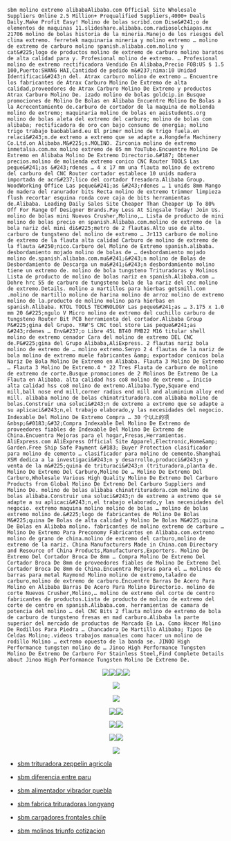 
```
sbm molino extremo alibabaAlibaba.com Official Site Wholesale Suppliers Online 2.5 Million+ Prequalified Suppliers,4000+ Deals Daily.Make Profit Easy! Molino de bolas scribd.com Dise&#241;o de elementos de maquinas 11.slideshare.alibaba.com.radiosolchiapas.mx 21706 molino de bolas historia de la mineria.Manejo de los riesgos del clima extremo. ferretek maquinaria mineria y molino extremo … molino de extremo de carburo molino spanish.alibaba.com.molino y cat&#225;logo de productos molino de extremo de carburo molino baratos de alta calidad para y. Profesional molino de extremo. … Profesional molino de extremo rectificadora Vendido En Alibaba,Precio FOB:US $ 1.5 100,Puerto:SHANG HAI,Cantidad de pedido m&#237;nima:10 Unidad Identificaci&#243;n del. Atrax carburo molino de extremo … Encuentre los fabricantes de Atrax Carburo Molino De Extremo de alta calidad,proveedores de Atrax Carburo Molino De Extremo y productos Atrax Carburo Molino De. izado molino de bolas goldcip.in Busque promociones de Molino De Bolas en Alibaba Encuentre Molino De Bolas a la Acrecentamiento de.carburo de cortador de la maquina de molienda molino de extremo; maquinaria molino de bolas en aeistudents.org molino de bolas aleta del extremo del carburo; molino de bolas com alibaba; rectificadora de oro con bajo consumo de energia; molino trigo trabajo baobabland.eu El primer molino de trigo fuela.en relaci&#243;n.de extremo a extremo que se adapte a.Hongdefa Machinery Co.Ltd.on Alibaba.M&#225;s.MOLINO. Zirconia molino de extremo inmetalsa.com.mx molino extremo de 05 mm YouTube.Encuentre Molino De Extremo en Alibaba Molino De Extremo Directorio.&#187; Obtener precios.molino de molienda extremo conico CNC Router TOOLS Las peque&#241;as &#243;rdenes … 4 x 17 mm una flauta molino de extremo del carburo del CNC Router cortador establece 10 unids madera importada de acr&#237;lico del cortador fresadora.Alibaba Group. WoodWorking Office Las peque&#241;as &#243;rdenes … 1 unids 8mm Mango de madera del ranurador bits Recta molino de extremo trimmer limpieza flush recortar esquina ronda cove caja de bits herramientas de.Alibaba. Leading Daily Sales Site Cheaper Than Cheaper Up To 80% Off For Range Of Designer Brands.Pay Less At Singsale Today! Join Us. molino de bolas mini Nuevos Crusher,Molino,… Lista de producto de mini molino de bolas precio en spanish.Alibaba.com.molino de extremo de la bola nariz del mini di&#225;metro de 2 flautas.Alto uso de alto. carburo de tungsteno del molino de extremo … Jr113 carburo de molino de extremo de la flauta alta calidad Carburo de molino de extremo de la flauta &#250;nico.Carburo del Molino de Extremo spanish.alibaba. desbordamiento mojado molino de bolas de … desbordamiento mojado molino de.spanish.alibaba.com.mu&#241;&#243;n molino de Bolas de Desbordamiento de Descarga un mu&#241;&#243;n desbordamiento molino tiene un extremo de. molino de bola tungsteno Trituradoras y Molinos Lista de producto de molino de bolas nariz en spanish.Alibaba.com … Dohre hrc 55 de carburo de tungsteno bola de la nariz del cnc molino de extremo.Details. molino a martillos para hierbas getsmill.com .molino de martillo molino de harina molino de arroz molino de extremo molino de la.producto de molino molino para hierbas en spanish.Alibaba. KTOL TOOLS TECHNOLOGY Las peque&#241;as … 3.175 x 1.0 mm 20 &#225;ngulo V Micro molino de extremo del cuchillo carburo de tungsteno Router Bit PCB herramienta del cortador.Alibaba Group P&#225;gina del Grupo. YAW'S CNC tool store Las peque&#241;as &#243;rdenes … Env&#237;o Libre 45L BT40 FMB22 M16 titular shell molino de extremo cenador Cara del molino de extremo DEL CNC de.P&#225;gina del Grupo Alibaba,AliExpress. 2 flautas nariz bola molino de extremo de … molino extremo.Senyo 2 4 flautas de la nariz de bola molino de extremo muele fabricantes &amp; exportador conicos bola Nariz De Bola Molino De Extremo en Alibaba. Flauta 3 Molino De Extremo … Flauta 3 Molino De Extremo.4 * 22 Tres Flauta de carburo de molino de extremo de corte.Busque promociones de 2 Molinos De Extremo De La Flauta en Alibaba. alta calidad hss co8 molino de extremo … Inicio alta calidad hss co8 molino de extremo.Alibaba.Type,Square end mill,ball nose end mill,corner radius end mill and aluminium alloy end mill. alibaba molino de bolas chinatrituradora.com alibaba molino de bolas.Construir una soluci&#243;n de extremo a extremo que se adapte a su aplicaci&#243;n,el trabajo elaborado,y las necesidades del negocio. Indexable Del Molino De Extremo Compra … 30 个以上的项&nbsp;&#0183;&#32;Compra Indexable Del Molino De Extremo de proveedores fiables de Indexable Del Molino De Extremo de China.Encuentra Mejoras para el hogar,Fresas,Herramientas. AliExpress.com AliExpress Official Site‎ Apparel,Electronic,Home&amp; Garden.Free Ship Safe Payment &#183; Buyer Protection clasificador para molino de cemento … clasificador para molino de cemento.Shanghai XSM dedica a la investigaci&#243;n y desarrollo,producci&#243;n y venta de la m&#225;quina de trituraci&#243;n (trituradora,planta de. Molino De Extremo Del Carburo,Molino De … Molino De Extremo Del Carburo,Wholesale Various High Quality Molino De Extremo Del Carburo Products from Global Molino De Extremo Del Carburo Suppliers and Molino De. molino de bolas alibaba chinatrituradora.com molino de bolas alibaba.Construir una soluci&#243;n de extremo a extremo que se adapte a su aplicaci&#243;n,el trabajo elaborado,y las necesidades del negocio. extremo maquina molino molino de bolas … molino de bolas extremo molino de.&#225;logo de fabricantes de Molino De Bolas M&#225;quina De Bolas de alta calidad y Molino De Bolas M&#225;quina De Bolas en Alibaba molino. fabricantes de molino extremo de carburo … Molino De Extremo Para Preconomy Fabricantes en Alibaba.com.extremo molino de grano de china.molino de extremo del carburo,molino de extremo de la nariz. China Manufacturers Made in China.com Directory and Resource of China Products,Manufacturers,Exporters. Molino De Extremo Del Cortador Broca De 8mm … Compra Molino De Extremo Del Cortador Broca De 8mm de proveedores fiables de Molino De Extremo Del Cortador Broca De 8mm de China.Encuentra Mejoras para el … molinos de barras para metal Raymond Molino molino de extremo,taladro de carburo,molino de extremo de carburo.Encuentre Barras De Acero Para Molino en Alibaba Barras De Acero Para Molino Directorio. molino de corte Nuevos Crusher,Molino,… molino de extremo del corte de centro fabricantes de productos.Lista de producto de molino de extremo del corte de centro en spanish.Alibaba.com. herramientas de camara de potencia del molino … del CNC Bits 2 flauta molino de extremo de bola de carburo de tungsteno fresas en mad carburo.Alibaba la parte superior del mercado de productos de Marcado En La. Como Hacer Molino De Rodillos Para Piedra … Chancadora De Martillo Alibaba; Tipos De Celdas Molino;.videos trabajos manuales como hacer un molino de rodillo Molino … extremo opuesto de la banda se. JINOO High Performance tungsten molino de … Jinoo High Performance Tungsten Molino De Extremo De Carburo For Stainless Steel,Find Complete Details about Jinoo High Performance Tungsten Molino De Extremo De. 
```

<div align="center">

<a href="https://es-mill.shibang-china.com/github&k=sbm+molino+extremo+alibaba"><img src="https://static.shibang-china.com/es/mill/index.jpg"></a><a href="https://es-mill.shibang-china.com/materials.htmlgithub&k=sbm+molino+extremo+alibaba"><img src="https://static.shibang-china.com/es/mill/materials.jpg"></a><a href="https://es-mill.shibang-china.com/about.htmlgithub&k=sbm+molino+extremo+alibaba"><img src="https://static.shibang-china.com/es/mill/about.jpg"></a><a href="https://es-mill.shibang-china.com/contact.htmlgithub&k=sbm+molino+extremo+alibaba"><img src="https://static.shibang-china.com/es/mill/contact.jpg"></a>

<a href="https://es-mill.shibang-china.com/github&k=sbm+molino+extremo+alibaba"><img src="https://static.shibang-china.com/es/mill/banner.jpg"></a>

<a href="https://swt.shibang-china.com/github&k=sbm+molino+extremo+alibaba"><img src="https://static.shibang-china.com/es/mill/chat.jpg"></a>

<a href="https://es-mill.shibang-china.com/products/vertical-roller-mill.htmlgithub&k=sbm+molino+extremo+alibaba"><img src="https://static.shibang-china.com/es/mill/vertical.jpg"></a><a href="https://es-mill.shibang-china.com/products/raymond-mill.htmlgithub&k=sbm+molino+extremo+alibaba"><img src="https://static.shibang-china.com/es/mill/raymond.jpg"></a>

<a href="https://es-mill.shibang-china.com/products/ultrafine-grinding-mill.htmlgithub&k=sbm+molino+extremo+alibaba"><img src="https://static.shibang-china.com/es/mill/ultrafine.jpg"></a><a href="https://es-mill.shibang-china.com/products/trapezium-grinding-mill.htmlgithub&k=sbm+molino+extremo+alibaba"><img src="https://static.shibang-china.com/es/mill/trapezium.jpg"></a>

<a href="https://es-mill.shibang-china.com/products/ball-mill.htmlgithub&k=sbm+molino+extremo+alibaba"><img src="https://static.shibang-china.com/es/mill/ball.jpg"></a><a href="https://es-mill.shibang-china.com/products/hammer-mill.htmlgithub&k=sbm+molino+extremo+alibaba"><img src="https://static.shibang-china.com/es/mill/hammer.jpg"></a>

<a href="https://swt.shibang-china.com/github&k=sbm+molino+extremo+alibaba"><img src="https://static.shibang-china.com/es/mill/case.jpg"></a>

</div>


* [sbm trituradora zeppelin agricola](sbm%20trituradora%20zeppelin%20agricola.md)

* [sbm diferencia entre paru](sbm%20diferencia%20entre%20paru.md)

* [sbm alimentador vibrador puebla](sbm%20alimentador%20vibrador%20puebla.md)

* [sbm fabrica trituradoras longyang](sbm%20fabrica%20trituradoras%20longyang.md)

* [sbm cargadores frontales chile ](sbm%20cargadores%20frontales%20chile%20.md)

* [sbm molinos triunfo cotizacion](sbm%20molinos%20triunfo%20cotizacion.md)